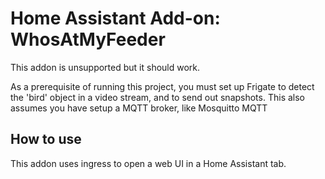 # Home Assistant Add-on: WhosAtMyFeeder

This addon is unsupported but it should work.

As a prerequisite of running this project, you must set up Frigate to detect the 'bird' object in a video stream, and to send out snapshots. This also assumes you have setup a MQTT broker, like Mosquitto MQTT

## How to use

This addon uses ingress to open a web UI in a Home Assistant tab.
